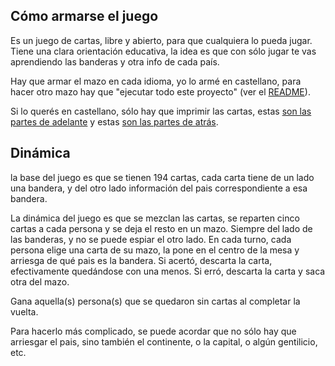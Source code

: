 ## Cómo armarse el juego

Es un juego de cartas, libre y abierto, para que cualquiera lo pueda jugar. Tiene una clara orientación educativa, la idea es que con sólo jugar te vas aprendiendo las banderas y otra info de cada país.

Hay que armar el mazo en cada idioma, yo lo armé en castellano, para hacer otro mazo hay que "ejecutar todo este proyecto" (ver el [README](README.md)).

Si lo querés en castellano, sólo hay que imprimir las cartas, estas [son las partes de adelante](https://github.com/facundobatista/flagsy/blob/master/final-front.pdf) y estas [son las partes de atrás](https://github.com/facundobatista/flagsy/blob/master/final-back.pdf).


## Dinámica

la base del juego es que se tienen 194 cartas, cada carta tiene de un lado una bandera, y del otro lado información del pais correspondiente a esa bandera.

La dinámica del juego es que se mezclan las cartas, se reparten cinco cartas a cada persona y se deja el resto en un mazo. Siempre del lado de las banderas, y no se puede espiar el otro lado. En cada turno, cada persona elige una carta de su mazo, la pone en el centro de la mesa y arriesga de qué pais es la bandera. Si acertó, descarta la carta, efectivamente quedándose con una menos. Si erró, descarta la carta y saca otra del mazo.

Gana aquella(s) persona(s) que se quedaron sin cartas al completar la vuelta.

Para hacerlo más complicado, se puede acordar que no sólo hay que arriesgar el pais, sino también el continente, o la capital, o algún gentilicio, etc.
